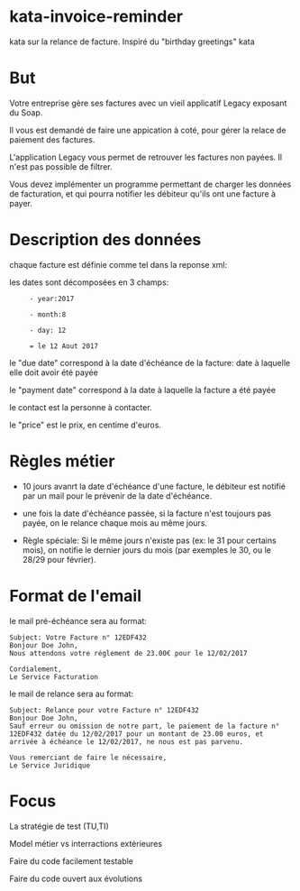 # kata-invoice-reminder
kata sur la relance de facture. Inspiré du "birthday greetings" kata

# But
Votre entreprise gère ses factures avec un vieil applicatif Legacy exposant du Soap.

Il vous est demandé de faire une appication à coté, pour gérer la relace de paiement des factures.

L'application Legacy vous permet de retrouver les factures non payées. Il n'est pas possible de filtrer. 

Vous devez implémenter un programme permettant de charger les données de facturation, et qui pourra notifier les débiteur qu'ils ont une facture à payer.


# Description des données

chaque facture est définie comme tel dans la reponse xml: 

les dates sont décomposées en 3 champs:

         - year:2017

         - month:8
         
         - day: 12
         
         = le 12 Aout 2017


le "due date" correspond à la date d'échéance de la facture: date à laquelle elle doit avoir été payée

le "payment date" correspond à la date à laquelle la facture a été payée

le contact est la personne à contacter.

le "price" est le prix, en centime d'euros.

# Règles métier

* 10 jours avanrt la date d'échéance d'une facture, le débiteur est notifié par un mail pour le prévenir de la date d'échéance.

* une fois la date d'échéance passée, si la facture n'est toujours pas payée, on le relance chaque mois au même jours.

* Règle spéciale: Si le même jours n'existe pas (ex: le 31 pour certains mois), on notifie le dernier jours du mois (par exemples le 30, ou le 28/29 pour février).



# Format de l'email
le mail pré-échéance sera au format:

```
Subject: Votre Facture n° 12EDF432
Bonjour Doe John,
Nous attendons votre réglement de 23.00€ pour le 12/02/2017

Cordialement,
Le Service Facturation
```

le mail de relance sera au format:

```
Subject: Relance pour votre Facture n° 12EDF432
Bonjour Doe John,
Sauf erreur ou omission de notre part, le paiement de la facture n° 12EDF432 datée du 12/02/2017 pour un montant de 23.00 euros, et arrivée à échéance le 12/02/2017, ne nous est pas parvenu. 

Vous remerciant de faire le nécessaire,
Le Service Juridique
```

# Focus

La stratégie de test (TU,TI)

Model métier vs interractions extérieures 

Faire du code facilement testable

Faire du code ouvert aux évolutions





